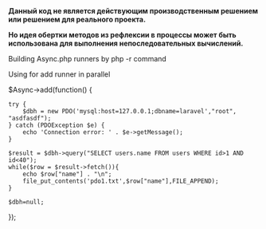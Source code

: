 <b>
 Данный код не является действующим
 производственным решением или решением для реального проекта.
  
 Но идея обертки методов из рефлексии в процессы может быть использована
 для выполнения непоследовательных вычислений.
</b>


Building Async.php runners by php -r command

Using for add runner in parallel

$Async->add(function() {

    try {
        $dbh = new PDO('mysql:host=127.0.0.1;dbname=laravel',"root", "asdfasdf");
    } catch (PDOException $e) {
        echo 'Connection error: ' . $e->getMessage();
    }

    $result = $dbh->query("SELECT users.name FROM users WHERE id>1 AND id<40");
    while($row = $result->fetch()){
        echo $row["name"] . "\n";
        file_put_contents('pdo1.txt',$row["name"],FILE_APPEND);
    }

    $dbh=null;
});
